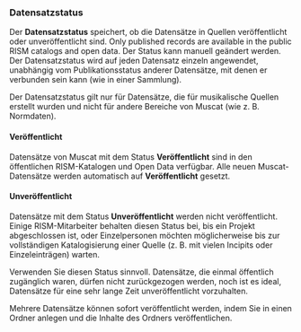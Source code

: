 ### Datensatzstatus

Der **Datensatzstatus** speichert, ob die Datensätze in Quellen veröffentlicht oder unveröffentlicht sind. Only published records are available in the public RISM catalogs and open data. Der Status kann manuell geändert werden. Der Datensatzstatus wird auf jeden Datensatz einzeln angewendet, unabhängig vom Publikationsstatus anderer Datensätze, mit denen er verbunden sein kann (wie in einer Sammlung).

Der Datensatzstatus gilt nur für Datensätze, die für musikalische Quellen erstellt wurden und nicht für andere Bereiche von Muscat (wie z. B. Normdaten).

#### Veröffentlicht

Datensätze von Muscat mit dem Status **Veröffentlicht** sind in den öffentlichen RISM-Katalogen und Open Data verfügbar. Alle neuen Muscat-Datensätze werden automatisch auf **Veröffentlicht** gesetzt.

#### Unveröffentlicht

Datensätze mit dem Status **Unveröffentlicht** werden nicht veröffentlicht. Einige RISM-Mitarbeiter behalten diesen Status bei, bis ein Projekt abgeschlossen ist, oder Einzelpersonen möchten möglicherweise bis zur vollständigen Katalogisierung einer Quelle (z. B. mit vielen Incipits oder Einzeleinträgen) warten.

Verwenden Sie diesen Status sinnvoll. Datensätze, die einmal öffentlich zugänglich waren, dürfen nicht zurückgezogen werden, noch ist es ideal, Datensätze für eine sehr lange Zeit unveröffentlicht vorzuhalten.

Mehrere Datensätze können sofort veröffentlicht werden, indem Sie in einen Ordner anlegen und die Inhalte des Ordners veröffentlichen.  
